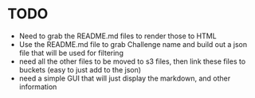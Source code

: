 # TODO

- Need to grab the README.md files to render those to HTML
- Use the README.md file to grab Challenge name and build out a json file that will be used for filtering
- need all the other files to be moved to s3 files, then link these files to buckets (easy to just add to the json)
- need a simple GUI that will just display the markdown, and other information
